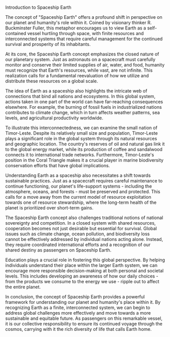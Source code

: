 Introduction to Spaceship Earth

The concept of "Spaceship Earth" offers a profound shift in perspective on our planet and humanity's role within it. Coined by visionary thinker R. Buckminster Fuller, this metaphor encourages us to view Earth as a self-contained vessel hurtling through space, with finite resources and interconnected systems that require careful management for the continued survival and prosperity of its inhabitants.

At its core, the Spaceship Earth concept emphasizes the closed nature of our planetary system. Just as astronauts on a spacecraft must carefully monitor and conserve their limited supplies of air, water, and food, humanity must recognize that Earth's resources, while vast, are not infinite. This realization calls for a fundamental reevaluation of how we utilize and distribute these resources on a global scale.

The idea of Earth as a spaceship also highlights the intricate web of connections that bind all nations and ecosystems. In this global system, actions taken in one part of the world can have far-reaching consequences elsewhere. For example, the burning of fossil fuels in industrialized nations contributes to climate change, which in turn affects weather patterns, sea levels, and agricultural productivity worldwide.

To illustrate this interconnectedness, we can examine the small nation of Timor-Leste. Despite its relatively small size and population, Timor-Leste plays a significant role in the global system through its natural resources and geographic location. The country's reserves of oil and natural gas link it to the global energy market, while its production of coffee and sandalwood connects it to international trade networks. Furthermore, Timor-Leste's position in the Coral Triangle makes it a crucial player in marine biodiversity conservation efforts that have global implications.

Understanding Earth as a spaceship also necessitates a shift towards sustainable practices. Just as a spacecraft requires careful maintenance to continue functioning, our planet's life-support systems - including the atmosphere, oceans, and forests - must be preserved and protected. This calls for a move away from the current model of resource exploitation towards one of resource stewardship, where the long-term health of the planet is prioritized over short-term gains.

The Spaceship Earth concept also challenges traditional notions of national sovereignty and competition. In a closed system with shared resources, cooperation becomes not just desirable but essential for survival. Global issues such as climate change, ocean pollution, and biodiversity loss cannot be effectively addressed by individual nations acting alone. Instead, they require coordinated international efforts and a recognition of our shared destiny as passengers on Spaceship Earth.

Education plays a crucial role in fostering this global perspective. By helping individuals understand their place within the larger Earth system, we can encourage more responsible decision-making at both personal and societal levels. This includes developing an awareness of how our daily choices - from the products we consume to the energy we use - ripple out to affect the entire planet.

In conclusion, the concept of Spaceship Earth provides a powerful framework for understanding our planet and humanity's place within it. By recognizing Earth as a finite, interconnected system, we can begin to address global challenges more effectively and move towards a more sustainable and equitable future. As passengers on this remarkable vessel, it is our collective responsibility to ensure its continued voyage through the cosmos, carrying with it the rich diversity of life that calls Earth home.